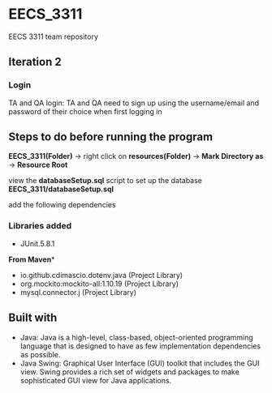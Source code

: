 # EECS_3311
EECS 3311 team repository

## Iteration 2 
### Login
TA and QA login: TA and QA need to sign up using the username/email and password of their choice when first logging in

## Steps to do before running the program
**EECS_3311(Folder)** -> right click on **resources(Folder)** -> **Mark Directory as** -> **Resource Root**

view the **databaseSetup.sql** script to set up the database **EECS_3311/databaseSetup.sql**

add the following dependencies
### Libraries added 
- JUnit.5.8.1

**From Maven***
- io.github.cdimascio.dotenv.java (Project Library)
- org.mockito:mockito-all:1.10.19 (Project Library)
- mysql.connector.j (Project Library)

## Built with

- Java: Java is a high-level, class-based, object-oriented programming language that is designed to have as few implementation dependencies as possible.
- Java Swing: Graphical User Interface (GUI) toolkit that includes the GUI view. Swing provides a rich set of widgets and packages to make sophisticated GUI view for Java applications. 

